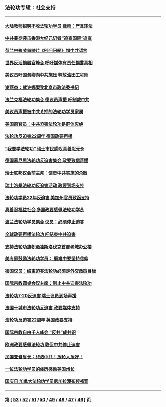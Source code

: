 ### 法轮功专辑：社会支持
---
#### [大陆教师招聘不收法轮功学员 律师：严重违法](../../pages/nf4386/n13365839.md?11250430) 
#### [中共暴徒袭击香港大纪元记者“追查国际”追查](../../pages/nf4386/n13343404.md?11250430) 
#### [荷兰电影节首映片《别问问题》揭中共谎言](../../pages/nf4386/n13321179.md?11250430) 
#### [世界反活摘器官峰会 呼吁媒体有责任揭露真相](../../pages/nf4386/n13264475.md?11250430) 
#### [美议员吁国务卿向中共施压 释放油田工程师](../../pages/nf4386/n13233845.md?11250430) 
#### [谢燕益：就许娜案致北京市政法委书记](../../pages/nf4386/n13182701.md?11250430) 
#### [法兰克福法轮功集会 德议员声援 吁制裁中共](../../pages/nf4386/n13175975.md?11250430) 
#### [美议员声援被中共关押的法轮功学员家属](../../pages/nf4386/n13158310.md?11250430) 
#### [美国前官员：中共迫害法轮功是群体灭绝](../../pages/nf4386/n13157750.md?11250430) 
#### [法轮功反迫害22周年 德国政要声援](../../pages/nf4386/n13143632.md?11250430) 
#### [“我要学法轮功” 瑞士市民感叹真善忍无价](../../pages/nf4386/n13129633.md?11250430) 
#### [德国慕尼黑法轮功反迫害集会 政要致信声援](../../pages/nf4386/n13129148.md?11250430) 
#### [瑞士联邦议会前主席：谴责中共实施的杀戮](../../pages/nf4386/n13127336.md?11250430) 
#### [瑞士洛桑法轮功反迫害活动 政要到场支持](../../pages/nf4386/n13119398.md?11250430) 
#### [法轮功学员22年反迫害 美加州官员致函支持](../../pages/nf4386/n13118879.md?11250430) 
#### [真善忍福益社会 多国政要感佩法轮功学员](../../pages/nf4386/n13116951.md?11250430) 
#### [波兰法轮功学员集会 议员：必须停止迫害](../../pages/nf4386/n13116685.md?11250430) 
#### [全球政要声援法轮功 吁结束中共迫害](../../pages/nf4386/n13114441.md?11250430) 
#### [支持法轮功旗帜悬挂斯洛伐克首都老城办公楼](../../pages/nf4386/n13112261.md?11250430) 
#### [美专家鼓励法轮功学员： 磨难中要坚持信仰](../../pages/nf4386/n13108359.md?11250430) 
#### [德国议员：结束迫害法轮功必须是外交政策目标](../../pages/nf4386/n13109600.md?11250430) 
#### [国际宗教圆桌会议主席：制止中共迫害法轮功](../../pages/nf4386/n13108177.md?11250430) 
#### [法轮功7·20反迫害 瑞士议员到场声援](../../pages/nf4386/n13107072.md?11250430) 
#### [法国十城市法轮功反迫害 政要媒体支持](../../pages/nf4386/n13104833.md?11250430) 
#### [法轮功反迫害22周年 英国政要支持](../../pages/nf4386/n13091349.md?11250430) 
#### [国际宗教自由千人峰会 “反共”成共识](../../pages/nf4386/n13091403.md?11250430) 
#### [欧洲政要感佩法轮功 敦促中共停止迫害](../../pages/nf4386/n13090743.md?11250430) 
#### [加国亚省省长：终结中共！法轮大法好！](../../pages/nf4386/n13084394.md?11250430) 
#### [一位法轮功学员的经历感动美国州长](../../pages/nf4386/n13078953.md?11250430) 
#### [国庆日 加拿大法轮功学员尼加拉瀑布传福音](../../pages/nf4386/n13064493.md?11250430) 

---
#### 第 [ [53](./53.md?11250430) / [52](./52.md?11250430) / [51](./51.md?11250430) / [50](./50.md?11250430) / [49](./49.md?11250430) / [48](./48.md?11250430) / [47](./47.md?11250430) / [46](./46.md?11250430) ] 页
